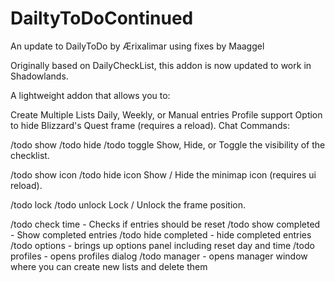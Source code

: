 # DailtyToDoContinued
An update to DailyToDo by Ærixalimar using fixes by Maaggel

Originally based on DailyCheckList, this addon is now updated to work in Shadowlands.

A lightweight addon that allows you to:

Create Multiple Lists
Daily, Weekly, or Manual entries
Profile support
Option to hide Blizzard's Quest frame (requires a reload).
Chat Commands:

/todo show
/todo hide
/todo toggle
Show, Hide, or Toggle the visibility of the checklist.

/todo show icon
/todo hide icon
Show / Hide the minimap icon (requires ui reload).

/todo lock
/todo unlock
Lock / Unlock the frame position.

/todo check time - Checks if entries should be reset
/todo show completed - Show completed entries
/todo hide completed - hide completed entries
/todo options - brings up options panel including reset day and time
/todo profiles - opens profiles dialog
/todo manager - opens manager window where you can create new lists and delete them
